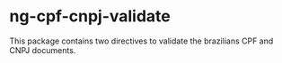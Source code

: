 # ng-cpf-cnpj-validate
This package contains two directives to validate the brazilians CPF and CNPJ documents.
